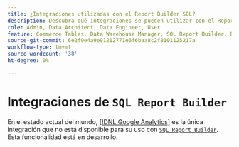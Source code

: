 ```yaml
---
title: ¿Integraciones utilizadas con el Report Builder SQL?
description: Descubra qué integraciones se pueden utilizar con el Report Builder SQL.
role: Admin, Data Architect, Data Engineer, User
feature: Commerce Tables, Data Warehouse Manager, SQL Report Builder, Reports
source-git-commit: 6e2f9e4a9e91212771e6f6baa8c2f8101125217a
workflow-type: tm+mt
source-wordcount: '38'
ht-degree: 0%

---
```


# Integraciones de `SQL Report Builder`

En el estado actual del mundo, [[!DNL Google Analytics]](../importing-data/integrations/google-analytics.md) es la única integración que no está disponible para su uso con [`SQL Report Builder`](../dev-reports/sql-rpt-bldr.md). Esta funcionalidad está en desarrollo.
